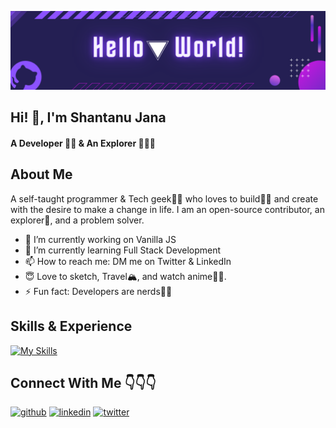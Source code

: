 ![A Developer 👨‍💻 & An Explorer 🚀🚀🚀](https://github.com/Arceus-sj/Arceus-sj/blob/main/Hello%20World!.png)

## Hi! 👋, I'm Shantanu Jana
#### A Developer 👨‍💻 & An Explorer 🚀🚀🚀

## About Me

A self-taught programmer & Tech geek🐱‍💻 who loves to build👷‍♂️ and create with the desire to make a change in life. I am an open-source contributor, an explorer🚀, and a problem solver. 

- 🔭 I’m currently working on Vanilla JS 
- 🌱 I’m currently learning Full Stack Development 
- 📫 How to reach me: DM me on Twitter & LinkedIn 
- 😇 Love to sketch, Travel🏔️, and watch anime🐱‍👤.
- ⚡ Fun fact: Developers are nerds💯😂 

## Skills & Experience

[![My Skills](https://skills.thijs.gg/icons?i=cpp,py,html,css,js,jquery,git,figma)](https://skills.thijs.gg)

## Connect With Me 👇👇👇

[<img src='https://cdn.jsdelivr.net/npm/simple-icons@3.0.1/icons/github.svg' alt='github' height='40' >](https://github.com/Arceus-sj)  [<img src='https://cdn.jsdelivr.net/npm/simple-icons@3.0.1/icons/linkedin.svg' alt='linkedin' height='40'>](https://www.linkedin.com/in/Shantanu-Jana/)  [<img src='https://cdn.jsdelivr.net/npm/simple-icons@3.0.1/icons/twitter.svg' alt='twitter' height='40'>](https://twitter.com/cypherJana)  
<!-- 
## Stats 📈📈📈

[![Top Langs](https://github-readme-stats.vercel.app/api/top-langs/?username=Arceus-sj)](https://github.com/anuraghazra/github-readme-stats)     
![GitHub stats](https://github-readme-stats.vercel.app/api?username=Arceus-sj&show_icons=true)   -->

